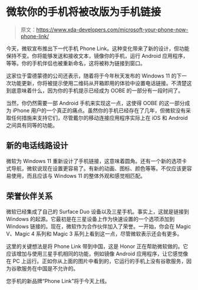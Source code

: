 # 微软你的手机将被改版为手机链接

> 原文：<https://www.xda-developers.com/microsoft-your-phone-now-phone-link/>

今天，微软宣布推出下一代手机 Phone Link。这种变化带来了新的设计，但功能保持不变。你将能够发送和接收文本，镜像你的手机，运行 Android 应用程序，等等。你的手机伴侣也被重新命名，这将被称为链接到窗口。

这家位于雷德蒙德的公司还表示，随着将于今年秋天发布的 Windows 11 的下一次功能更新，你将被提示使用二维码从开箱即用的体验中设置电话链接。不清楚这到底意味着什么，因为你的手机提示已经成为 OOBE 的一部分有一段时间了。

当然，你仍然需要一部 Android 手机来实现这一点，这使得 OOBE 的这一部分成为 iPhone 用户的一个真正的痛点。虽然你的手机已经存在了几年，但微软没有采取任何措施来支持它们，尽管戴尔的移动连接应用程序实际上在 iOS 和 Android 之间具有同等的功能。

## 新的电话线路设计

微软为 Windows 11 重新设计了手机链接，这意味着圆角。还有一个新的选项卡式导航，微软说现在设置更容易了。有新的动画、图标、颜色等等。不仅应该更容易使用，而且应该与 Windows 11 的整体外观和感觉相匹配。

## 荣誉伙伴关系

微软已经集成了自己的 Surface Duo 设备以及三星手机。事实上，这就是链接到 Windows 的起源。它最初是在三星设备上作为快速设置的一个选项添加到 Windows 链接的。现在，微软作为合作伙伴加入了荣誉。一开始，你会在 Magic V、Magic 4 系列和 Magic 3 系列上看到这一点，尽管微软表示还会有更多。

这里的关键想法是将 Phone Link 带到中国，这是 Honor 正在帮助微软做的。它应该增加与使用三星手机相同的功能，例如镜像 Android 应用程序，让它感觉像在 PC 上运行。正如你从上面的图片中看到的，它运行的手机上没有谷歌服务，因为谷歌服务在中国是不允许的。

您手机的新品牌“Phone Link”将于今天上线。